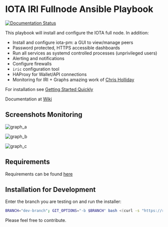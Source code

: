# IOTA IRI Fullnode Ansible Playbook

[![Documentation Status](https://readthedocs.org/projects/iri-playbook/badge/?version=feat-docker)](http://iri-playbook.readthedocs.io/en/master/?badge=feat-docker)

This playbook will install and configure the IOTA full node. In addition:

- Install and configure iota-pm: a GUI to view/manage peers
- Password protected, HTTPS accessible dashboards
- Run all services as systemd controlled processes (unprivileged users)
- Alerting and notifications
- Configure firewalls
- `iric` configuration tool
- HAProxy for Wallet/API connections
- Monitoring for IRI + Graphs amazing work of [Chris Holliday](https://github.com/crholliday/iota-prom-exporter)

For installation see [Getting Started Quickly](https://iri-playbook.readthedocs.io/en/feat-docker/getting-started-quickly.html#getting-started-quickly)

Documentation at [Wiki](http://iri-playbook.readthedocs.io/en/feat-docker/index.html)

## Screenshots Monitoring
![graph_a](https://raw.githubusercontent.com/crholliday/iota-prom-exporter/master/images/top_new.png)

![graph_b](https://raw.githubusercontent.com/crholliday/iota-prom-exporter/master/images/zmq.png)

![graph_c](https://raw.githubusercontent.com/crholliday/iota-prom-exporter/master/images/neighbors.png)


## Requirements

Requirements can be found [here](https://iri-playbook.readthedocs.io/en/feat-docker/requirements.html)

## Installation for Development

Enter the branch you are testing on and run the installer:
```sh
BRANCH="dev-branch"; GIT_OPTIONS="-b $BRANCH" bash <(curl -s "https://raw.githubusercontent.com/nuriel77/iri-playbook/$BRANCH/fullnode_install.sh")
```

Please feel free to contribute.
